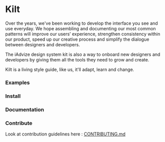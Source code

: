 Kilt
====

Over the years, we've been working to develop the interface you see and use everyday. We hope assembling and documenting our most common patterns will improve our users’ experience, strengthen consistency within our product, speed up our creative process and simplify the dialogue between designers and developers.

The iAdvize design system kit is also a way to onboard new designers and developers by giving them all the tools they need to grow and create.

Kilt is a living style guide, like us, it'll adapt, learn and change.

### Examples

### Install

### Documentation

### Contribute

Look at contribution guidelines here : [CONTRIBUTING.md](CONTRIBUTING.md)
